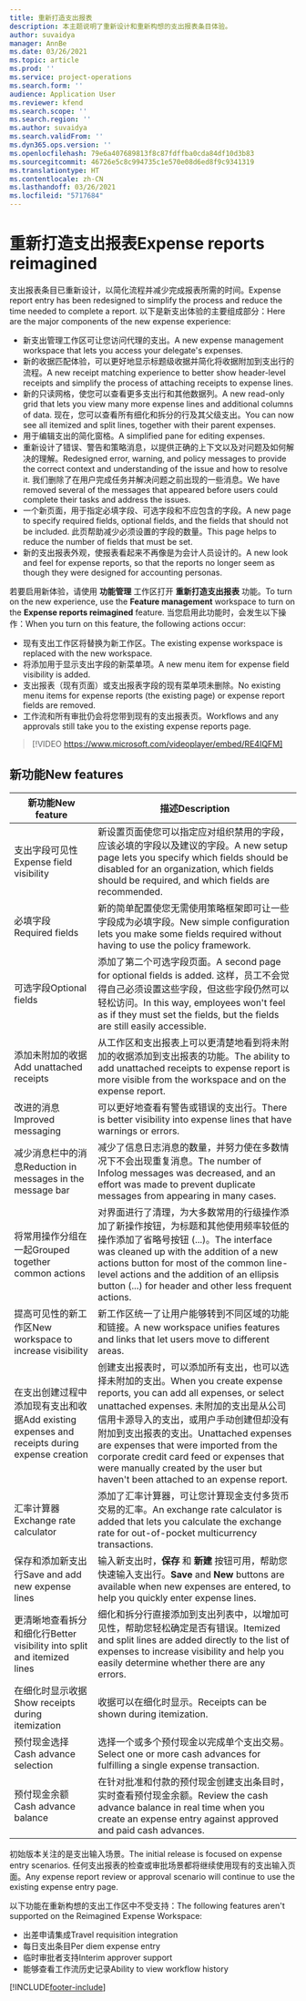 ```yaml
---
title: 重新打造支出报表
description: 本主题说明了重新设计和重新构想的支出报表条目体验。
author: suvaidya
manager: AnnBe
ms.date: 03/26/2021
ms.topic: article
ms.prod: ''
ms.service: project-operations
ms.search.form: ''
audience: Application User
ms.reviewer: kfend
ms.search.scope: ''
ms.search.region: ''
ms.author: suvaidya
ms.search.validFrom: ''
ms.dyn365.ops.version: ''
ms.openlocfilehash: 79e6a407689813f8c87fdffba0cda84df10d3b83
ms.sourcegitcommit: 46726e5c8c994735c1e570e08d6ed8f9c9341319
ms.translationtype: HT
ms.contentlocale: zh-CN
ms.lasthandoff: 03/26/2021
ms.locfileid: "5717684"
---
```

# <a name="expense-reports-reimagined"></a><span data-ttu-id="a92d0-103">重新打造支出报表</span><span class="sxs-lookup"><span data-stu-id="a92d0-103">Expense reports reimagined</span></span>

<span data-ttu-id="a92d0-104">支出报表条目已重新设计，以简化流程并减少完成报表所需的时间。</span><span class="sxs-lookup"><span data-stu-id="a92d0-104">Expense report entry has been redesigned to simplify the process and reduce the time needed to complete a report.</span></span> <span data-ttu-id="a92d0-105">以下是新支出体验的主要组成部分：</span><span class="sxs-lookup"><span data-stu-id="a92d0-105">Here are the major components of the new expense experience:</span></span>

- <span data-ttu-id="a92d0-106">新支出管理工作区可让您访问代理的支出。</span><span class="sxs-lookup"><span data-stu-id="a92d0-106">A new expense management workspace that lets you access your delegate's expenses.</span></span>
- <span data-ttu-id="a92d0-107">新的收据匹配体验，可以更好地显示标题级收据并简化将收据附加到支出行的流程。</span><span class="sxs-lookup"><span data-stu-id="a92d0-107">A new receipt matching experience to better show header-level receipts and simplify the process of attaching receipts to expense lines.</span></span>
- <span data-ttu-id="a92d0-108">新的只读网格，使您可以查看更多支出行和其他数据列。</span><span class="sxs-lookup"><span data-stu-id="a92d0-108">A new read-only grid that lets you view many more expense lines and additional columns of data.</span></span> <span data-ttu-id="a92d0-109">现在，您可以查看所有细化和拆分的行及其父级支出。</span><span class="sxs-lookup"><span data-stu-id="a92d0-109">You can now see all itemized and split lines, together with their parent expenses.</span></span>
- <span data-ttu-id="a92d0-110">用于编辑支出的简化窗格。</span><span class="sxs-lookup"><span data-stu-id="a92d0-110">A simplified pane for editing expenses.</span></span>
- <span data-ttu-id="a92d0-111">重新设计了错误、警告和策略消息，以提供正确的上下文以及对问题及如何解决的理解。</span><span class="sxs-lookup"><span data-stu-id="a92d0-111">Redesigned error, warning, and policy messages to provide the correct context and understanding of the issue and how to resolve it.</span></span> <span data-ttu-id="a92d0-112">我们删除了在用户完成任务并解决问题之前出现的一些消息。</span><span class="sxs-lookup"><span data-stu-id="a92d0-112">We have removed several of the messages that appeared before users could complete their tasks and address the issues.</span></span>
- <span data-ttu-id="a92d0-113">一个新页面，用于指定必填字段、可选字段和不应包含的字段。</span><span class="sxs-lookup"><span data-stu-id="a92d0-113">A new page to specify required fields, optional fields, and the fields that should not be included.</span></span> <span data-ttu-id="a92d0-114">此页帮助减少必须设置的字段的数量。</span><span class="sxs-lookup"><span data-stu-id="a92d0-114">This page helps to reduce the number of fields that must be set.</span></span>
- <span data-ttu-id="a92d0-115">新的支出报表外观，使报表看起来不再像是为会计人员设计的。</span><span class="sxs-lookup"><span data-stu-id="a92d0-115">A new look and feel for expense reports, so that the reports no longer seem as though they were designed for accounting personas.</span></span>

<span data-ttu-id="a92d0-116">若要启用新体验，请使用 **功能管理** 工作区打开 **重新打造支出报表** 功能。</span><span class="sxs-lookup"><span data-stu-id="a92d0-116">To turn on the new experience, use the **Feature management** workspace to turn on the **Expense reports reimagined** feature.</span></span> <span data-ttu-id="a92d0-117">当您启用此功能时，会发生以下操作：</span><span class="sxs-lookup"><span data-stu-id="a92d0-117">When you turn on this feature, the following actions occur:</span></span>

- <span data-ttu-id="a92d0-118">现有支出工作区将替换为新工作区。</span><span class="sxs-lookup"><span data-stu-id="a92d0-118">The existing expense workspace is replaced with the new workspace.</span></span>
- <span data-ttu-id="a92d0-119">将添加用于显示支出字段的新菜单项。</span><span class="sxs-lookup"><span data-stu-id="a92d0-119">A new menu item for expense field visibility is added.</span></span>
- <span data-ttu-id="a92d0-120">支出报表（现有页面）或支出报表字段的现有菜单项未删除。</span><span class="sxs-lookup"><span data-stu-id="a92d0-120">No existing menu items for expense reports (the existing page) or expense report fields are removed.</span></span>
- <span data-ttu-id="a92d0-121">工作流和所有审批仍会将您带到现有的支出报表页。</span><span class="sxs-lookup"><span data-stu-id="a92d0-121">Workflows and any approvals still take you to the existing expense reports page.</span></span>

> [!VIDEO https://www.microsoft.com/videoplayer/embed/RE4IQFM]

## <a name="new-features"></a><span data-ttu-id="a92d0-122">新功能</span><span class="sxs-lookup"><span data-stu-id="a92d0-122">New features</span></span>

| <span data-ttu-id="a92d0-123">新功能</span><span class="sxs-lookup"><span data-stu-id="a92d0-123">New feature</span></span> | <span data-ttu-id="a92d0-124">描述</span><span class="sxs-lookup"><span data-stu-id="a92d0-124">Description</span></span> |
|---|----|
| <span data-ttu-id="a92d0-125">支出字段可见性</span><span class="sxs-lookup"><span data-stu-id="a92d0-125">Expense field visibility</span></span> | <span data-ttu-id="a92d0-126">新设置页面使您可以指定应对组织禁用的字段，应该必填的字段以及建议的字段。</span><span class="sxs-lookup"><span data-stu-id="a92d0-126">A new setup page lets you specify which fields should be disabled for an organization, which fields should be required, and which fields are recommended.</span></span> |
| <span data-ttu-id="a92d0-127">必填字段</span><span class="sxs-lookup"><span data-stu-id="a92d0-127">Required fields</span></span> | <span data-ttu-id="a92d0-128">新的简单配置使您无需使用策略框架即可让一些字段成为必填字段。</span><span class="sxs-lookup"><span data-stu-id="a92d0-128">New simple configuration lets you make some fields required without having to use the policy framework.</span></span> |
| <span data-ttu-id="a92d0-129">可选字段</span><span class="sxs-lookup"><span data-stu-id="a92d0-129">Optional fields</span></span> | <span data-ttu-id="a92d0-130">添加了第二个可选字段页面。</span><span class="sxs-lookup"><span data-stu-id="a92d0-130">A second page for optional fields is added.</span></span> <span data-ttu-id="a92d0-131">这样，员工不会觉得自己必须设置这些字段，但这些字段仍然可以轻松访问。</span><span class="sxs-lookup"><span data-stu-id="a92d0-131">In this way, employees won't feel as if they must set the fields, but the fields are still easily accessible.</span></span> |
| <span data-ttu-id="a92d0-132">添加未附加的收据</span><span class="sxs-lookup"><span data-stu-id="a92d0-132">Add unattached receipts</span></span> | <span data-ttu-id="a92d0-133">从工作区和支出报表上可以更清楚地看到将未附加的收据添加到支出报表的功能。</span><span class="sxs-lookup"><span data-stu-id="a92d0-133">The ability to add unattached receipts to expense report is more visible from the workspace and on the expense report.</span></span> |
| <span data-ttu-id="a92d0-134">改进的消息</span><span class="sxs-lookup"><span data-stu-id="a92d0-134">Improved messaging</span></span> | <span data-ttu-id="a92d0-135">可以更好地查看有警告或错误的支出行。</span><span class="sxs-lookup"><span data-stu-id="a92d0-135">There is better visibility into expense lines that have warnings or errors.</span></span> |
| <span data-ttu-id="a92d0-136">减少消息栏中的消息</span><span class="sxs-lookup"><span data-stu-id="a92d0-136">Reduction in messages in the message bar</span></span>| <span data-ttu-id="a92d0-137">减少了信息日志消息的数量，并努力使在多数情况下不会出现重复消息。</span><span class="sxs-lookup"><span data-stu-id="a92d0-137">The number of Infolog messages was decreased, and an effort was made to prevent duplicate messages from appearing in many cases.</span></span> |
| <span data-ttu-id="a92d0-138">将常用操作分组在一起</span><span class="sxs-lookup"><span data-stu-id="a92d0-138">Grouped together common actions</span></span> | <span data-ttu-id="a92d0-139">对界面进行了清理，为大多数常用的行级操作添加了新操作按钮，为标题和其他使用频率较低的操作添加了省略号按钮 (...)。</span><span class="sxs-lookup"><span data-stu-id="a92d0-139">The interface was cleaned up with the addition of a new actions button for most of the common line-level actions and the addition of an ellipsis button (...) for header and other less frequent actions.</span></span> |
| <span data-ttu-id="a92d0-140">提高可见性的新工作区</span><span class="sxs-lookup"><span data-stu-id="a92d0-140">New workspace to increase visibility</span></span> | <span data-ttu-id="a92d0-141">新工作区统一了让用户能够转到不同区域的功能和链接。</span><span class="sxs-lookup"><span data-stu-id="a92d0-141">A new workspace unifies features and links that let users move to different areas.</span></span> |
| <span data-ttu-id="a92d0-142">在支出创建过程中添加现有支出和收据</span><span class="sxs-lookup"><span data-stu-id="a92d0-142">Add existing expenses and receipts during expense creation</span></span> | <span data-ttu-id="a92d0-143">创建支出报表时，可以添加所有支出，也可以选择未附加的支出。</span><span class="sxs-lookup"><span data-stu-id="a92d0-143">When you create expense reports, you can add all expenses, or select unattached expenses.</span></span> <span data-ttu-id="a92d0-144">未附加的支出是从公司信用卡源导入的支出，或用户手动创建但却没有附加到支出报表的支出。</span><span class="sxs-lookup"><span data-stu-id="a92d0-144">Unattached expenses are expenses that were imported from the corporate credit card feed or expenses that were manually created by the user but haven't been attached to an expense report.</span></span>|
| <span data-ttu-id="a92d0-145">汇率计算器</span><span class="sxs-lookup"><span data-stu-id="a92d0-145">Exchange rate calculator</span></span> | <span data-ttu-id="a92d0-146">添加了汇率计算器，可让您计算现金支付多货币交易的汇率。</span><span class="sxs-lookup"><span data-stu-id="a92d0-146">An exchange rate calculator is added that lets you calculate the exchange rate for out-of-pocket multicurrency transactions.</span></span> |
| <span data-ttu-id="a92d0-147">保存和添加新支出行</span><span class="sxs-lookup"><span data-stu-id="a92d0-147">Save and add new expense lines</span></span> | <span data-ttu-id="a92d0-148">输入新支出时，**保存** 和 **新建** 按钮可用，帮助您快速输入支出行。</span><span class="sxs-lookup"><span data-stu-id="a92d0-148">**Save** and **New** buttons are available when new expenses are entered, to help you quickly enter expense lines.</span></span> |
| <span data-ttu-id="a92d0-149">更清晰地查看拆分和细化行</span><span class="sxs-lookup"><span data-stu-id="a92d0-149">Better visibility into split and itemized lines</span></span> | <span data-ttu-id="a92d0-150">细化和拆分行直接添加到支出列表中，以增加可见性，帮助您轻松确定是否有错误。</span><span class="sxs-lookup"><span data-stu-id="a92d0-150">Itemized and split lines are added directly to the list of expenses to increase visibility and help you easily determine whether there are any errors.</span></span> |
| <span data-ttu-id="a92d0-151">在细化时显示收据</span><span class="sxs-lookup"><span data-stu-id="a92d0-151">Show receipts during itemization</span></span> | <span data-ttu-id="a92d0-152">收据可以在细化时显示。</span><span class="sxs-lookup"><span data-stu-id="a92d0-152">Receipts can be shown during itemization.</span></span> |
| <span data-ttu-id="a92d0-153">预付现金选择</span><span class="sxs-lookup"><span data-stu-id="a92d0-153">Cash advance selection</span></span> | <span data-ttu-id="a92d0-154">选择一个或多个预付现金以完成单个支出交易。</span><span class="sxs-lookup"><span data-stu-id="a92d0-154">Select one or more cash advances for fulfilling a single expense transaction.</span></span> |
| <span data-ttu-id="a92d0-155">预付现金余额</span><span class="sxs-lookup"><span data-stu-id="a92d0-155">Cash advance balance</span></span> | <span data-ttu-id="a92d0-156">在针对批准和付款的预付现金创建支出条目时，实时查看预付现金余额。</span><span class="sxs-lookup"><span data-stu-id="a92d0-156">Review the cash advance balance in real time when you create an expense entry against approved and paid cash advances.</span></span> |

<span data-ttu-id="a92d0-157">初始版本关注的是支出输入场景。</span><span class="sxs-lookup"><span data-stu-id="a92d0-157">The initial release is focused on expense entry scenarios.</span></span> <span data-ttu-id="a92d0-158">任何支出报表的检查或审批场景都将继续使用现有的支出输入页面。</span><span class="sxs-lookup"><span data-stu-id="a92d0-158">Any expense report review or approval scenario will continue to use the existing expense entry page.</span></span>

<span data-ttu-id="a92d0-159">以下功能在重新构想的支出工作区中不受支持：</span><span class="sxs-lookup"><span data-stu-id="a92d0-159">The following features aren't supported on the Reimagined Expense Workspace:</span></span>

- <span data-ttu-id="a92d0-160">出差申请集成</span><span class="sxs-lookup"><span data-stu-id="a92d0-160">Travel requisition integration</span></span>
- <span data-ttu-id="a92d0-161">每日支出条目</span><span class="sxs-lookup"><span data-stu-id="a92d0-161">Per diem expense entry</span></span>
- <span data-ttu-id="a92d0-162">临时审批者支持</span><span class="sxs-lookup"><span data-stu-id="a92d0-162">Interim approver support</span></span>
- <span data-ttu-id="a92d0-163">能够查看工作流历史记录</span><span class="sxs-lookup"><span data-stu-id="a92d0-163">Ability to view workflow history</span></span>


[!INCLUDE[footer-include](../includes/footer-banner.md)]
